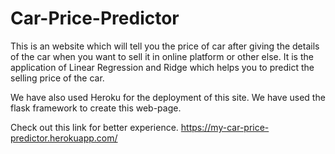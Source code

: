 # Car-Price-Predictor
This is an website which will tell you the price of car after giving the details of the car when you want to sell it in online platform or other else. It is the application of Linear Regression and Ridge which helps you to predict the selling price of the car. 

We have also used Heroku for the deployment of this site. We have used the flask framework to create this web-page.

Check out this link for better experience. https://my-car-price-predictor.herokuapp.com/
